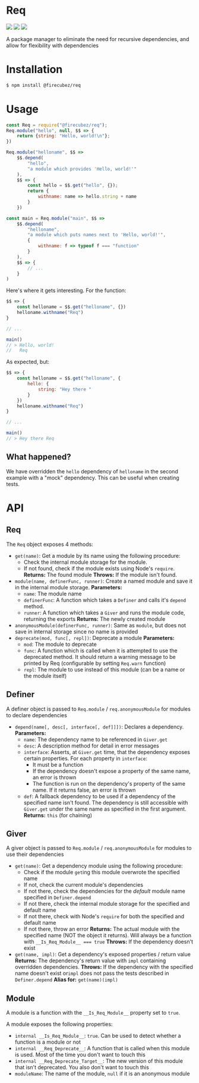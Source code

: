 # Req

[![](https://img.shields.io/bundlephobia/min/@firecubez/req.svg)](https://github.com/FireCubez/Req)
[![](https://img.shields.io/github/license/FireCubez/Req.svg)](https://github.com/FireCubez/Req/)
[![](https://img.shields.io/badge/dependencies-none-brightgreen.svg)](https://github.com/FireCubez/Req/)

A package manager to eliminate the need for recursive dependencies, and allow for flexibility with dependencies

# Installation

```sh
$ npm install @firecubez/req
```

# Usage

```js
const Req = require("@firecubez/req");
Req.module("hello", null, $$ => {
	return {string: "Hello, world!\n"};
})

Req.module("helloname", $$ =>
	$$.depend(
		"hello",
		"a module which provides 'Hello, world!'"
	),
	$$ => {
		const hello = $$.get("hello", {});
		return {
			withname: name => hello.string + name
		}
	})

const main = Req.module("main", $$ =>
	$$.depend(
		"helloname",
		"a module which puts names next to 'Hello, world!'",
		{
			withname: f => typeof f === "function"
		}
	),
	$$ => {
		// ...
	}
)
```

Here's where it gets interesting. For the function:

```js
$$ => {
	const helloname = $$.get("helloname", {})
	helloname.withname("Req")
}

// ...

main()
// > Hello, world!
//   Req
```

As expected, but:

```js
$$ => {
	const helloname = $$.get("helloname", {
		hello: {
			string: "Hey there "
		}
	})
	helloname.withname("Req")
}

// ...

main()
// > Hey there Req
```

## What happened?

We have overridden the `hello` dependency of `helloname` in the second example with a "mock" dependency. This can be useful when creating tests.

# API

## Req

The `Req` object exposes 4 methods:

* `get(name)`: Get a module by its name using the following procedure:
	- Check the internal module storage for the module.
	- If not found, check if the module exists using Node's `require`.
	**Returns:** The found module
	**Throws:** If the module isn't found.
* `module(name, definerFunc, runner)`: Create a named module and save it in the internal module storage.
	**Parameters:**
	- `name`: The module name
	- `definerFunc`: A function which takes a `Definer` and calls it's `depend` method.
	- `runner`: A function which takes a `Giver` and runs the module code, returning the exports
	**Returns:** The newly created module
* `anonymousModule(definerFunc, runner)`: Same as `module`, but does not save in internal storage since no name is provided
* `deprecate(mod, func[, repl])`: Deprecate a module
	**Parameters:**
	- `mod`: The module to deprecate
	- `func`: A function which is called when it is attempted to use the deprecated method. It should return a warning message to be printed by Req (configurable by setting `Req.warn` function)
	- `repl`: The module to use instead of this module (can be a name or the module itself)

## Definer

A definer object is passed to `Req.module` / `req.anonymousModule` for modules to declare dependencies

* `depend(name[, desc[, interface[, def]]])`: Declares a dependency.
	**Parameters:**
	- `name`: The dependency name to be referenced in `Giver.get`
	- `desc`: A description method for detail in error messages
	- `interface`: Asserts, at `Giver.get` time, that the dependency exposes certain properties. For each property in `interface`:
		+ It must be a function
		+ If the dependency doesn't expose a property of the same name, an error is thrown
		+ The function is run on the dependency's property of the same name. If it returns false, an error is thrown
	- `def`: A fallback dependency to be used if a dependency of the specified name isn't found. The dependency is still accessible with `Giver.get` under the same name as specified in the first argument.
	**Returns:** `this` (for chaining)

## Giver

A giver object is passed to `Req.module` / `req.anonymousModule` for modules to use their dependencies

* `get(name)`: Get a dependency module using the following procedure:
	- Check if the module `get`ing this module overwrote the specified name
	- If not, check the current module's dependencies
	- If not there, check the dependencies for the *default* module name specified in `Definer.depend`
	- If not there, check the internal module storage for the specified and default name
	- If not there, check with Node's `require` for both the specified and default name
	- If not there, throw an error
	**Returns:** The actual module with the specified name (NOT the object it returns). Will always be a function with `__Is_Req_Module__ === true`
	**Throws:** If the dependency doesn't exist
* `get(name, impl)`: Get a dependency's exposed properties / return value
	**Returns:** The dependency's return value with `impl` containing overridden dependencies.
	**Throws:** If the dependency with the specified name doesn't exist or`impl` does not pass the tests described in `Definer.depend`
	**Alias for:** `get(name)(impl)`

## Module

A module is a function with the `__Is_Req_Module__` property set to `true`.

A module exposes the following properties:

* `internal __Is_Req_Module__`: `true`. Can be used to detect whether a function is a module or not
* `internal __Req_Deprecate__`: A function that is called when this module is used. Most of the time you don't want to touch this
* `internal __Req_Deprecate_Target__`: The new version of this module that isn't deprecated. You also don't want to touch this
* `moduleName`: The name of the module, `null` if it is an anonymous module
